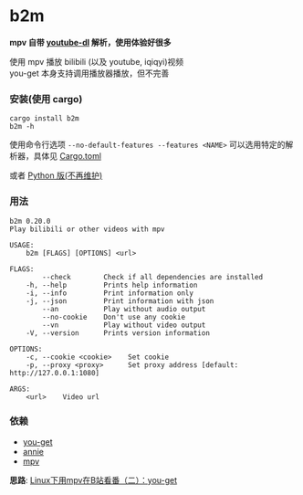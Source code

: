 # b2m
**mpv 自带 [youtube-dl](https://github.com/ytdl-org/youtube-dl) 解析，使用体验好很多**

使用 mpv 播放 bilibili (以及 youtube, iqiqyi)视频  
you-get 本身支持调用播放器播放，但不完善

### 安装(使用 cargo)
```
cargo install b2m
b2m -h
```

使用命令行选项 `--no-default-features --features <NAME>` 可以选用特定的解析器，具体见 [Cargo.toml](Cargo.toml)

或者 [Python 版(不再维护)](src/b2m.py)

### 用法
```
b2m 0.20.0
Play bilibili or other videos with mpv

USAGE:
    b2m [FLAGS] [OPTIONS] <url>

FLAGS:
        --check        Check if all dependencies are installed
    -h, --help         Prints help information
    -i, --info         Print information only
    -j, --json         Print information with json
        --an           Play without audio output
        --no-cookie    Don't use any cookie
        --vn           Play without video output
    -V, --version      Prints version information

OPTIONS:
    -c, --cookie <cookie>    Set cookie
    -p, --proxy <proxy>      Set proxy address [default: http://127.0.0.1:1080]

ARGS:
    <url>    Video url
```

### 依赖
- [you-get](https://github.com/soimort/you-get)  
- [annie](https://github.com/iawia002/annie)  
- [mpv](https://mpv.io)  


**思路**: [Linux下用mpv在B站看番（二）：you-get](https://fspark.me/archives/Linux-mpv-bilibili-bangumi-you-get.html)  